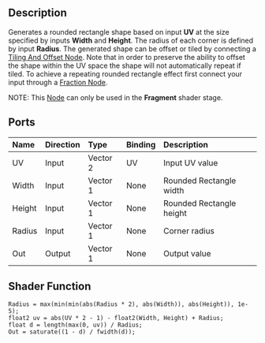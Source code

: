 ## Description

Generates a rounded rectangle shape based on input **UV** at the size specified by inputs **Width** and **Height**. The radius of each corner is defined by input **Radius**. The generated shape can be offset or tiled by connecting a [Tiling And Offset Node](Tiling-And-Offset-Node.md). Note that in order to preserve the ability to offset the shape within the UV space the shape will not automatically repeat if tiled. To achieve a repeating rounded rectangle effect first connect your input through a [Fraction Node](Fraction-Node.md).

NOTE: This [Node](Node.md) can only be used in the **Fragment** shader stage.

## Ports

| Name        | Direction           | Type  | Binding | Description |
|:------------ |:-------------|:-----|:---|:---|
| UV      | Input | Vector 2 | UV | Input UV value |
| Width      | Input | Vector 1 | None | Rounded Rectangle width |
| Height      | Input | Vector 1 | None | Rounded Rectangle height |
| Radius      | Input | Vector 1 | None | Corner radius |
| Out | Output      |    Vector 1 | None | Output value |

## Shader Function

```
Radius = max(min(min(abs(Radius * 2), abs(Width)), abs(Height)), 1e-5);
float2 uv = abs(UV * 2 - 1) - float2(Width, Height) + Radius;
float d = length(max(0, uv)) / Radius;
Out = saturate((1 - d) / fwidth(d));
```